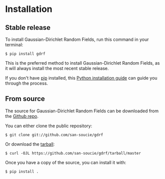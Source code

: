 # Installation

## Stable release

To install Gaussian-Dirichlet Random Fields, run this command in your
terminal:

``` console
$ pip install gdrf
```

This is the preferred method to install Gaussian-Dirichlet Random Fields, as it will always install the most recent stable release.

If you don't have [pip][] installed, this [Python installation guide][]
can guide you through the process.

## From source

The source for Gaussian-Dirichlet Random Fields can be downloaded from
the [Github repo][].

You can either clone the public repository:

``` console
$ git clone git://github.com/san-soucie/gdrf
```

Or download the [tarball][]:

``` console
$ curl -OJL https://github.com/san-soucie/gdrf/tarball/master
```

Once you have a copy of the source, you can install it with:

``` console
$ pip install .
```

  [pip]: https://pip.pypa.io
  [Python installation guide]: http://docs.python-guide.org/en/latest/starting/installation/
  [Github repo]: https://github.com/%7B%7B%20cookiecutter.github_username%20%7D%7D/%7B%7B%20cookiecutter.project_slug%20%7D%7D
  [tarball]: https://github.com/%7B%7B%20cookiecutter.github_username%20%7D%7D/%7B%7B%20cookiecutter.project_slug%20%7D%7D/tarball/master

